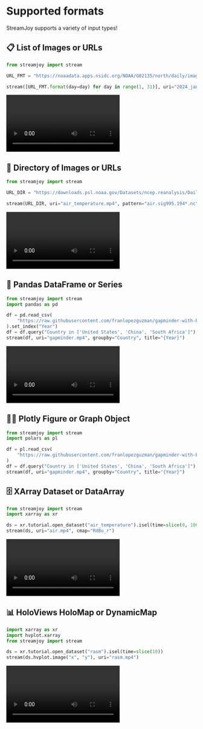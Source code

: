 # Supported formats

StreamJoy supports a variety of input types!

## 📋 List of Images or URLs

```python
from streamjoy import stream

URL_FMT = "https://noaadata.apps.nsidc.org/NOAA/G02135/north/daily/images/2024/01_Jan/N_202401{day:02d}_conc_v3.0.png"

stream([URL_FMT.format(day=day) for day in range(1, 31)], uri="2024_jan_sea_ice.mp4")
```
<video controls="true" allowfullscreen="true">
<source src="https://github.com/ahuang11/streamjoy/assets/15331990/7c933cd4-aa15-461a-af79-f508d9d76aa5" type="video/mp4">
</video>

## 📁 Directory of Images or URLs

```python
from streamjoy import stream

URL_DIR = "https://downloads.psl.noaa.gov/Datasets/ncep.reanalysis/Dailies/surface/"

stream(URL_DIR, uri="air_temperature.mp4", pattern="air.sig995.194*.nc")
```

<video controls="true" allowfullscreen="true">
<source src="https://github.com/ahuang11/streamjoy/assets/15331990/93cb0c1b-46d3-48e6-be2c-e3b1487f9117" type="video/mp4">
</video>

## 🐼 Pandas DataFrame or Series

```python
from streamjoy import stream
import pandas as pd

df = pd.read_csv(
    "https://raw.githubusercontent.com/franlopezguzman/gapminder-with-bokeh/master/gapminder_tidy.csv"
).set_index("Year")
df = df.query("Country in ['United States', 'China', 'South Africa']")
stream(df, uri="gapminder.mp4", groupby="Country", title="{Year}")
```

<video controls="true" allowfullscreen="true">
<source src="https://github.com/ahuang11/streamjoy/assets/15331990/be0fc06c-c821-4c45-91a3-8c898e730851" type="video/mp4">
</video>

<!-- white bear emoji -->
## 🐻‍❄️ Plotly Figure or Graph Object
```python
from streamjoy import stream
import polars as pl

df = pl.read_csv(
    "https://raw.githubusercontent.com/franlopezguzman/gapminder-with-bokeh/master/gapminder_tidy.csv"
)
df = df.query("Country in ['United States', 'China', 'South Africa']")
stream(df, uri="gapminder.mp4", groupby="Country", title="{Year}")
```


## 🗄️ XArray Dataset or DataArray

```python
from streamjoy import stream
import xarray as xr

ds = xr.tutorial.open_dataset("air_temperature").isel(time=slice(0, 100))
stream(ds, uri="air.mp4", cmap="RdBu_r")
```

<video controls="true" allowfullscreen="true">
<source src="https://github.com/ahuang11/streamjoy/assets/15331990/969b78e2-9996-4ed9-9596-9344fb0fab1f" type="video/mp4">
</video>

## 📊 HoloViews HoloMap or DynamicMap

```python
import xarray as xr
import hvplot.xarray
from streamjoy import stream

ds = xr.tutorial.open_dataset("rasm").isel(time=slice(10))
stream(ds.hvplot.image("x", "y"), uri="rasm.mp4")  
```

<video controls="true" allowfullscreen="true">
<source src="https://github.com/ahuang11/streamjoy/assets/15331990/696a33c9-4167-4f25-a912-4278353eea14" type="video/mp4">
</video>
